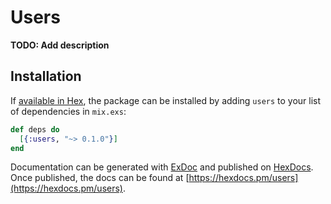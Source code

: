 # Users

**TODO: Add description**

## Installation

If [available in Hex](https://hex.pm/docs/publish), the package can be installed
by adding `users` to your list of dependencies in `mix.exs`:

```elixir
def deps do
  [{:users, "~> 0.1.0"}]
end
```

Documentation can be generated with [ExDoc](https://github.com/elixir-lang/ex_doc)
and published on [HexDocs](https://hexdocs.pm). Once published, the docs can
be found at [https://hexdocs.pm/users](https://hexdocs.pm/users).

